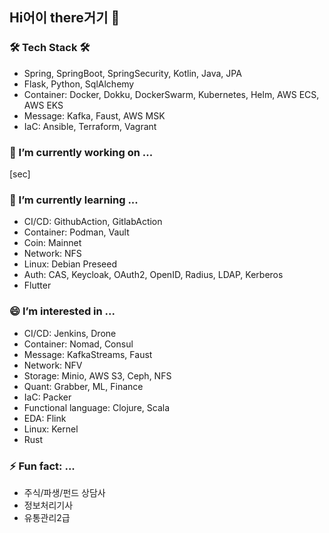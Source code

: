 ## Hi어이 there거기 👋

### 🛠 Tech Stack 🛠
- Spring, SpringBoot, SpringSecurity, Kotlin, Java, JPA
- Flask, Python, SqlAlchemy
- Container: Docker, Dokku, DockerSwarm, Kubernetes, Helm, AWS ECS, AWS EKS
- Message: Kafka, Faust, AWS MSK
- IaC: Ansible, Terraform, Vagrant

### 🔭 I’m currently working on ...
[sec]

### 🌱 I’m currently learning ...
- CI/CD: GithubAction, GitlabAction
- Container: Podman, Vault
- Coin: Mainnet
- Network: NFS
- Linux: Debian Preseed
- Auth: CAS, Keycloak, OAuth2, OpenID, Radius, LDAP, Kerberos
- Flutter

### 😄 I’m interested in ...
- CI/CD: Jenkins, Drone
- Container: Nomad, Consul
- Message: KafkaStreams, Faust
- Network: NFV
- Storage: Minio, AWS S3, Ceph, NFS
- Quant: Grabber, ML, Finance
- IaC: Packer
- Functional language: Clojure, Scala
- EDA: Flink
- Linux: Kernel
- Rust


### ⚡ Fun fact: ...
- 주식/파생/펀드 상담사
- 정보처리기사
- 유통관리2급


<!--
**archmagece/archmagece** is a ✨ _special_ ✨ repository because its `README.md` (this file) appears on your GitHub profile.

Here are some ideas to get you started:

- 🔭 I’m currently working on ...
- 🌱 I’m currently learning ...
- 👯 I’m looking to collaborate on ...
- 🤔 I’m looking for help with ...
- 💬 Ask me about ...
- 📫 How to reach me: ...
- 😄 Pronouns: ...
- ⚡ Fun fact: ...
-->
